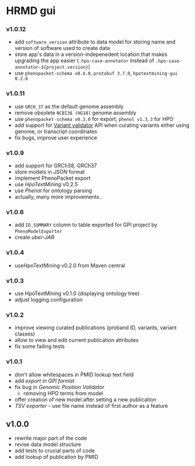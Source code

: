 # HRMD gui

### v1.0.12
- add `software_version` attribute to data model for storing name and version of software used to create data
- store app's data in a version-indepenedent location that makes upgrading the app easier (`.hpo-case-annotator` instead of `.hpo-case-annotator-${project.version}`)
- use `phenopacket-schema v0.4.0`, `protobuf 3.7.0`, `hpotextmining-gui 0.2.6`

### v1.0.11
- use `GRCH_37` as the default genome assembly
- remove obsolete `NCBI36 (HG18)` genome assembly
- use `phenopacket-schema v0.3.0` for export, `phenol v1.3.3` for HPO
- add support for [Variant validator](https://variantvalidator.org/) API when curating variants either using genome, or transcript coordinates
- fix bugs, improve user experience

### v1.0.9
- add support for GRCh38, GRCh37
- store models in *JSON* format
- implement PhenoPacket export
- use *HpoTextMining* v0.2.5
- use *Phenol* for ontology parsing
- actually, many more improvements..

### v1.0.6
- add `ID_SUMMARY` column to table exported for GPI project by `PhenoModelExporter`
- create *uber-JAR*

### v1.0.4
- useHpoTextMining v0.2.0 from Maven central

### v1.0.3
- use HpoTextMining v0.1.0 (displaying ontology tree)
- adjust logging configuration

### v1.0.2
- improve viewing curated publications (proband ID, variants, variant classes)
- allow to view and edit current publication attributes
- fix some failing tests

### v1.0.1
- don't allow whitespaces in PMID lookup text field
- add *export in GPI format*
- fix bug in *Genomic Position Validator*
    - removing HPO terms from model
- offer creation of new model after setting a new publication
- *TSV exporter* - use file name instead of first author as a feature

## v1.0.0
- rewrite major part of the code
- revise data model structure
- add tests to crucial parts of code
- add lookup of publication by PMID
